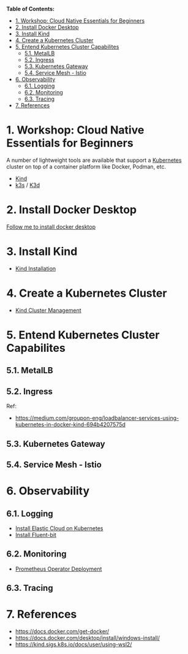 **Table of Contents:**
- [1. Workshop: Cloud Native Essentials for Beginners](#1-workshop-cloud-native-essentials-for-beginners)
- [2. Install Docker Desktop](#2-install-docker-desktop)
- [3. Install Kind](#3-install-kind)
- [4. Create a Kubernetes Cluster](#4-create-a-kubernetes-cluster)
- [5. Entend Kubernetes Cluster Capabilites](#5-entend-kubernetes-cluster-capabilites)
  - [5.1. MetalLB](#51-metallb)
  - [5.2. Ingress](#52-ingress)
  - [5.3. Kubernetes Gateway](#53-kubernetes-gateway)
  - [5.4. Service Mesh - Istio](#54-service-mesh---istio)
- [6. Observability](#6-observability)
  - [6.1. Logging](#61-logging)
  - [6.2. Monitoring](#62-monitoring)
  - [6.3. Tracing](#63-tracing)
- [7. References](#7-references)


# 1. Workshop: Cloud Native Essentials for Beginners

A number of lightweight tools are available that support a [Kubernetes](https://kubernetes.io/) cluster on top of a container platform like Docker, Podman, etc.

- [Kind](https://kind.sigs.k8s.io/)
- [k3s](https://k3s.io/) / [K3d](https://k3d.io/v5.6.3/)


# 2. Install Docker Desktop

[Follow me to install docker desktop](./installation/docker-desktop/install-docker-desktop.md)


# 3. Install Kind 

- [Kind Installation](./installation/kind/kind-installation.md)

# 4. Create a Kubernetes Cluster

- [Kind Cluster Management](./installation/kind/kind-cluster-management.md)



# 5. Entend Kubernetes Cluster Capabilites

## 5.1. MetalLB

## 5.2. Ingress

Ref:
- https://medium.com/groupon-eng/loadbalancer-services-using-kubernetes-in-docker-kind-694b4207575d


## 5.3. Kubernetes Gateway

## 5.4. Service Mesh - Istio


# 6. Observability

## 6.1. Logging
- [Install Elastic Cloud on Kubernetes](./installation/elastic-cloud/elastic-cloud-kubernetes-installation.md)
- [Install Fluent-bit](./installation/fluent-bit/fluent-bit-installation.md)

## 6.2. Monitoring
- [Prometheus Operator Deployment](./installation/prometheus/prometheus-install.md)


## 6.3. Tracing






# 7. References
- https://docs.docker.com/get-docker/
- https://docs.docker.com/desktop/install/windows-install/
- https://kind.sigs.k8s.io/docs/user/using-wsl2/